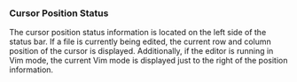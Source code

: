 ### Cursor Position Status

The cursor position status information is located on the left side of the status bar.  If a file is currently being edited, the current row and column position of the cursor is displayed.  Additionally, if the editor is running in Vim mode, the current Vim mode is displayed just to the right of the position information.